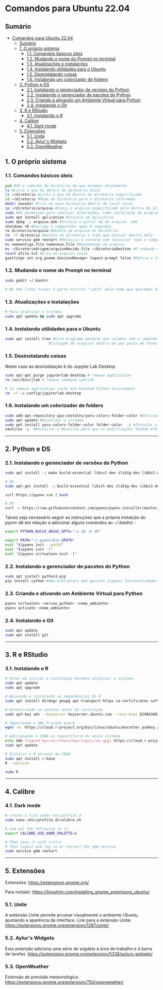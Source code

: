 # Comandos para Ubuntu 22.04

## Sumário
<!-- TOC -->

- [Comandos para Ubuntu 22.04](#comandos-para-ubuntu-2204)
  - [Sumário](#sumário)
  - [1. O próprio sistema](#1-o-próprio-sistema)
    - [1.1. Comandos básicos úteis](#11-comandos-básicos-úteis)
    - [1.2. Mudando o nome do Prompt no terminal](#12-mudando-o-nome-do-prompt-no-terminal)
    - [1.3. Atualizações e instalações](#13-atualizações-e-instalações)
    - [1.4. Instalando utilidades para o Ubuntu](#14-instalando-utilidades-para-o-ubuntu)
    - [1.5. Desinstalando coisas](#15-desinstalando-coisas)
    - [1.6. Instalando um colorizador de folders](#16-instalando-um-colorizador-de-folders)
  - [2. Python e DS](#2-python-e-ds)
    - [2.1. Instalando o gerenciador de versões do Python](#21-instalando-o-gerenciador-de-versões-do-python)
    - [2.2. Instalando o gerenciador de pacotes do Python](#22-instalando-o-gerenciador-de-pacotes-do-python)
    - [2.3. Criando e ativando um Ambiente Virtual para Python](#23-criando-e-ativando-um-ambiente-virtual-para-python)
    - [2.4. Instalando o Git](#24-instalando-o-git)
  - [3. R e RStudio](#3-r-e-rstudio)
    - [3.1. Instalando o R](#31-instalando-o-r)
  - [4. Calibre](#4-calibre)
    - [4.1. Dark mode](#41-dark-mode)
  - [5. Extensões](#5-extensões)
    - [5.1. Unite](#51-unite)
    - [5.2. Aylur's Widgets](#52-aylurs-widgets)
    - [5.3. OpenWeather](#53-openweather)

<!-- /TOC -->

## 1. O próprio sistema

### 1.1. Comandos básicos úteis
```bash
pwd #Vê o caminho do diretório em que estamos atualmente 
ls #Lista o que há dentro do diretório atual
ls ~/diretorio #Lista o que há dentro do diretório especificado
cd ~/diretorio #Muda de diretório para o diretório informado
mkdir novodir #Cria um novo diretório dentro do local atual
cp ~/diretorio/arquivo #Copia o arquivo especificado para dentro do diretório atual
sudo #Dá permissão para realizar alterações, como instalação de programas
sudo apt install aplicativo #Instala um aplicativo
sudo dpkg -i arquivo.deb #Instala a partir de um arquivo .deb
shutdown +0 #Desliga o computador após 0 segundos
rm diretorio/arquivo #Deleta um arquivo no diretório
rm -rf diretorio #Deleta um diretório e tudo que estiver dentro dele
sudo service gdm restart #Reinicia o console sem reiniciar todo o computador
mv nomeantigo.file nomenovo.file #Renomeando um arquivo
mv ~/DiretorioOrigem/arquivoMovido.file ~/DiretorioDestino #O comando mv é usado para mover arquivos. Por isso podemos usá-lo para renomear, movendo um arquivo da pasta para ela mesma com outro nome. Podemos usar o parâmetro "." para o diretório de destino para que o arquivo seja transferido para a pasta atual.
touch afile.txt #Cria um arquivo vazio
gsettings set org.gnome.SessionManager logout-prompt false #Retira o tempo de espera do botão de desligamento
```

### 1.2. Mudando o nome do Prompt no terminal
```bash
sudo gedit ~/.bashrc 

# Na 60a linha trocar a parte escrito "\u@\h" pelo nome que queremos dar ao terminal
```


### 1.3. Atualizações e instalações
```bash
# Para atualizar o sistema
sudo apt update && sudo apt upgrade

```

### 1.4. Instalando utilidades para o Ubuntu
```bash
sudo apt install tree #Este programa permite que vejamos com o comando "tree" a
                    #listagem de arquivos dentro de uma pasta em forma de árvore
```

### 1.5. Desinstalando coisas
Neste caso as desinstalação é do Jupyter Lab Desktop
```bash
sudo apt-get purge jupyterlab-desktop # remove application
rm /usr/bin/jlab # remove command symlink

# to remove application cache and bundled Python environment
rm -rf ~/.config/jupyterlab-desktop 
```


### 1.6. Instalando um colorizador de folders

```bash
sudo add-apt-repository ppa:costales/yaru-colors-folder-color #Adicionar o repositório PPA
sudo apt update #Atualizar o sistema
sudo apt install yaru-colors-folder-color folder-color  -y #Instalar o colorizador
nautilus -q  #Reiniciar o Nautilus para que as modificações tenham efeito
```
---

## 2. Python e DS

### 2.1. Instalando o gerenciador de versões do Python
```bash
sudo apt install -y make build-essential libssl-dev zlib1g-dev libbz2-dev libreadline-dev libsqlite3-dev wget curl llvm libncurses5-dev xz-utils tk-dev libxml2-dev libxmlsec1-dev libffi-dev liblzma-dev git python3-dev

# OU
sudo apt-get install -y build-essential libssl-dev zlib1g-dev libbz2-dev libreadline-dev libsqlite3-dev wget curl llvm gettext libncurses5-dev tk-dev tcl-dev blt-dev libgdbm-dev git python2-dev python3-dev aria2
```

```bash
curl https://pyenv.run | bash 

# OU
curl -L https://raw.githubusercontent.com/pyenv/pyenv-installer/master/bin/pyenv-installer | bash
```
Talvez seja necessário seguir as instruções que a própria instalção do *pyenv* dê em relação a adicionar alguns comandos ao *~/.bashrc* :
```bash
export PYTHON_BUILD_ARIA2_OPTS="-x 10 -k 1M"

export PATH="~/.pyenv/bin:$PATH"
eval "$(pyenv init --path)"
eval "$(pyenv init -)"
eval "$(pyenv virtualenv-init -)"
```

### 2.2. Instalando o gerenciador de pacotes do Python
```bash
sudo apt install python3-pip
pip install cython #Uma biblioteca que garante algumas funcionalidades
```

### 2.3. Criando e ativando um Ambiente Virtual para Python
```bash
pyenv virtualenv <versao_python> <nome_ambiente>
pyenv activate <nome_ambiente>
```

### 2.4. Instalando o Git
```bash
sudo apt update
sudo apt install git
```

---

## 3. R e RStudio

### 3.1. Instalando o R
```bash
# Antes de iniciar a instalação devemos atualizar o sistema
sudo apt update
sudo apt upgrade

# Baixando e instalando as dependências do R
sudo apt install dirmngr gnupg apt-transport-https ca-certificates software-properties-common

# Autenticando os pacotes antes da instalação
sudo apt-key adv --keyserver keyserver.ubuntu.com --recv-keys E298A3A825C0D65DFD57CBB651716619E084DAB9

# Importando a GNU Private Guard 
wget -O- https://cloud.r-project.org/bin/linux/ubuntu/marutter_pubkey.asc | sudo gpg --dearmor | sudo tee /usr/share/keyrings/cran.gpg

# Adicionando o CRAN ao repostitório do nosso sistema
echo deb [signed-by=/usr/share/keyrings/cran.gpg] https://cloud.r-project.org/bin/linux/ubuntu $(lsb_release -cs)-cran40/ | sudo tee /etc/apt/sources.list.d/cran.list
sudo apt update

# Instalar o R através do CRAN
sudo apt install r-base
R --version

sudo R
```


---

## 4. Calibre

### 4.1. Dark mode
```bash
# create a file under etc/profile.d
sudo nano /etc/profile.d/calibre.sh   

# and put the following in it:
export CALIBRE_USE_DARK_PALETTE=1

# Then save it with crtl+x
# Then logout and log in or restart the gdm service
sudo service gdm restart
```

--- 

## 5. Extensões
Extensões:
<https://extensions.gnome.org/>

Para instalar:
<https://linuxhint.com/installing_gnome_extensions_ubuntu/>

### 5.1. Unite
A extensão Unite permite arrumar visualmente o ambiente Ubuntu, ajustando a aparência da interface.
Link para a extensão Unite:
<https://extensions.gnome.org/extension/1287/unite/>

### 5.2. Aylur's Widgets
Esta extensão adiciona uma série de wigdets à área de trabalho e à barra de tarefas.
<https://extensions.gnome.org/extension/5338/aylurs-widgets/>

### 5.3. OpenWeather
Extensão de previsão meteorológica
<https://extensions.gnome.org/extension/750/openweather/>